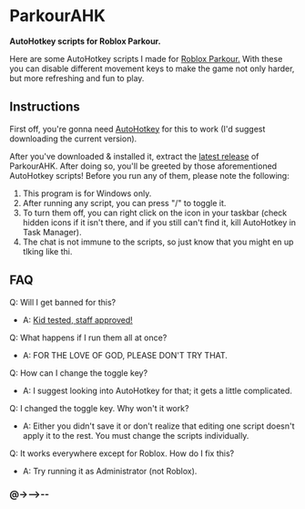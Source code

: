 # ParkourAHK
**AutoHotkey scripts for Roblox Parkour.**

Here are some AutoHotkey scripts I made for [Roblox Parkour.](https://www.roblox.com/games/445664957/Parkour) With these you can disable different movement keys to make the game not only harder, but more refreshing and fun to play.

## Instructions
First off, you're gonna need [AutoHotkey](https://www.autohotkey.com) for this to work (I'd suggest downloading the current version).

After you've downloaded & installed it, extract the [latest release](https://github.com/joinedspawnRoads/ParkourAHK/releases) of ParkourAHK. After doing so, you'll be greeted by those aforementioned AutoHotkey scripts! Before you run any of them, please note the following:

1. This program is for Windows only.
2. After running any script, you can press "/" to toggle it.
3. To turn them off, you can right click on the icon in your taskbar (check hidden icons if it isn't there, and if you still can't find it, kill AutoHotkey in Task Manager).
4. The chat is not immune to the scripts, so just know that you might en up tlking like thi.

## FAQ

Q: Will I get banned for this?
- A: [Kid tested, staff approved!](https://imgur.com/rKFkimo)

Q: What happens if I run them all at once?
- A: FOR THE LOVE OF GOD, PLEASE DON'T TRY THAT.

Q: How can I change the toggle key?
- A: I suggest looking into AutoHotkey for that; it gets a little complicated.

Q: I changed the toggle key. Why won't it work?
- A: Either you didn't save it or don't realize that editing one script doesn't apply it to the rest. You must change the scripts individually.

Q: It works everywhere except for Roblox. How do I fix this?
- A: Try running it as Administrator (not Roblox).

### @->-->--
